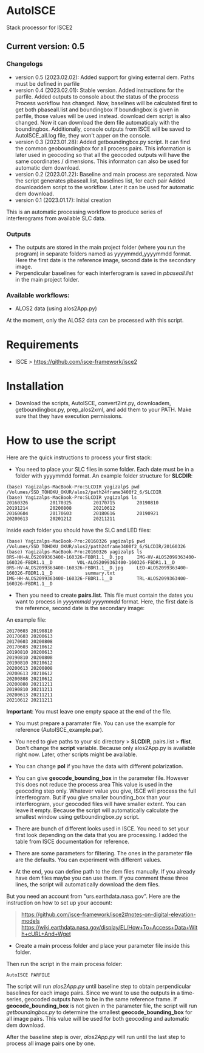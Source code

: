 # AutoISCE
Stack processor for ISCE2
## Current version: 0.5
### Changelogs
- version 0.5 (2023.02.02): Added support for giving external dem. Paths must be defined in parfile
- version 0.4 (2023.02.01): Stable version. Added instructions for the parfile. Added outputs to console about the status of the process
                           Process workflow has changed. Now, baselines will be calculated first to get both pbaseall.list and boundingbox
                           If boundingbox is given in parfile, those values will be used instead. download dem script is also changed. Now
                           it can download the dem file automaticaly with the boundingbox. Additionally, console outputs from ISCE will be
                           saved to AutoISCE_all.log file, they won't apper on the console.
- version 0.3 (2023.01.28): Added getboundingbox.py script. It can find the common geoboundingbox for all process pairs. This information
                          is later used in geocoding so that all the geocoded outputs will have the same coordinates / dimensions.
                          This informaton can also be used for automatic dem download.
- version 0.2 (2023.01.22): Baseline and main process are separated. Now the script generates pbaseall.list, baselines list, for each pair
                          Added downloaddem script to the workflow. Later it can be used for automatic dem download.
- version 0.1 (2023.01.17): Initial creation


This is an automatic processing workflow to produce series of interferograms from available SLC data.
### Outputs
* The outputs are stored in the main project folder (where you run the program) in separate folders named as yyyymmdd_yyyymmdd format. Here the first
date is the reference image, second date is the secondary image.
* Perpendicular baselines for each interferogram is saved in *pbaseall.list* in the main project folder.

### Available workflows:
* ALOS2 data (using alos2App.py)

At the moment, only the ALOS2 data can be processed with this script.



# Requirements
* ISCE > https://github.com/isce-framework/isce2

# Installation
* Download the scripts, AutoISCE, convert2int.py, downloadem, getboundingbox.py, prep_alos2xml, and add them to your PATH. Make sure that they have execution permissions.

# How to use the script

Here are the quick instructions to process your first stack:

* You need to place your SLC files in some folder. Each date must be in a folder with yyyymmdd format.
An example folder structure for **SLCDIR**:
```
(base) Yagizalps-MacBook-Pro:SLCDIR yagizalp$ pwd
/Volumes/SSD_TOHOKU_OKUR/alos2/path24frame3400f2_6/SLCDIR
(base) Yagizalps-MacBook-Pro:SLCDIR yagizalp$ ls
20160326        20170325        20170715        20190810        20191214        20200808        20210612
20160604        20170603        20180616        20190921        20200613        20201212        20211211
```
Inside each folder you should have the SLC and LED files:
```
(base) Yagizalps-MacBook-Pro:20160326 yagizalp$ pwd
/Volumes/SSD_TOHOKU_OKUR/alos2/path24frame3400f2_6/SLCDIR/20160326
(base) Yagizalps-MacBook-Pro:20160326 yagizalp$ ls
BRS-HH-ALOS2099363400-160326-FBDR1.1__D.jpg     IMG-HV-ALOS2099363400-160326-FBDR1.1__D         VOL-ALOS2099363400-160326-FBDR1.1__D
BRS-HV-ALOS2099363400-160326-FBDR1.1__D.jpg     LED-ALOS2099363400-160326-FBDR1.1__D            summary.txt
IMG-HH-ALOS2099363400-160326-FBDR1.1__D         TRL-ALOS2099363400-160326-FBDR1.1__D
```

* Then you need to create **pairs.list**. This file must contain the dates you want to process in *yyyymmdd yyyymmdd* format. Here, the first date is the reference, second date is the secondary image:

An example file:
```
20170603 20190810
20170603 20200613
20170603 20200808
20170603 20210612
20190810 20200613
20190810 20200808
20190810 20210612
20200613 20200808
20200613 20210612
20200808 20210612
20200808 20211211
20190810 20211211
20200613 20211211
20210612 20211211

```
**Important**: You must leave one empty space at the end of the file.

* You must prepare a paramater file. You can use the example for reference (AutoISCE_example.par).

* You need to give paths to your slc directory > **SLCDIR**, pairs.list > **flist**. Don't change the **script** variable.
Because only alos2App.py is available right now. Later, other scripts might be available.

* You can change **pol** if you have the data with different polarization.

* You can give **geocode_bounding_box** in the parameter file. However this does not reduce the process area
This value is used in the geocoding step only. Whatever value you give, ISCE will process the full interferogram. 
But if you give smaller bounding_box than your interferogram, your geocoded files will have smaller extent. 
You can leave it empty. Because the script will automatically calculate the smallest window using getboundingbox.py script.

* There are bunch of different looks used in ISCE. You need to set your first look depending on the data that you are processing. 
I added the table from ISCE documentation for reference. 

* There are some parameters for filtering. The ones in the parameter file are the defaults. You can experiment with different values.

* At the end, you can define path to the dem files manually. If you already have dem files maybe you can use them. 
If you comment these three lines, the script will automatically download the dem files. 

But you need an account from "urs.earthdata.nasa.gov". Here are the instruction on how to set up your account:
> https://github.com/isce-framework/isce2#notes-on-digital-elevation-models
> https://wiki.earthdata.nasa.gov/display/EL/How+To+Access+Data+With+cURL+And+Wget

* Create a main process folder and place your parameter file inside this folder.

Then run the script in the main process folder:
```
AutoISCE PARFILE
```

The script will run *alos2App.py* until baseline step to obtain perpendicular baselines for each image pairs. Since we want to use the outputs in a time-series, geocoded outputs have to be in the same reference frame. If **geocode_bounding_box** is not given in the parameter file, the script will run *getboundingbox.py* to determine the smallest **geocode_bounding_box** for all image pairs. This value will be used for both geocoding and automatic dem download.

After the baseline step is over, *alos2App.py* will run until the last step to process all image pairs one by one.

